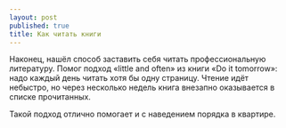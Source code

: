 ```yaml
---
layout: post
published: true
title: Как читать книги
---
```

Наконец, нашёл способ заставить себя читать профессиональную литературу. Помог подход «little and often» из книги «Do it tomorrow»: надо каждый день читать хотя бы одну страницу. Чтение идёт небыстро, но через несколько недель книга внезапно оказывается в списке прочитанных.

Такой подход отлично помогает и с наведением порядка в квартире.